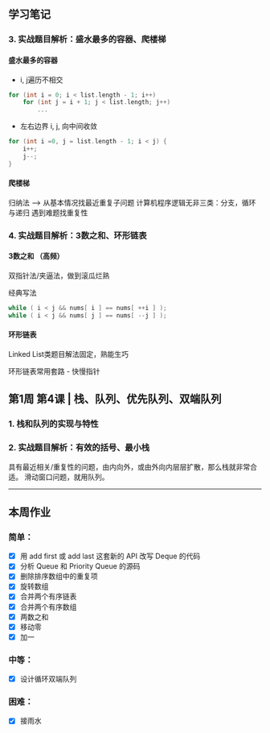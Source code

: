 ## 学习笔记

### 3. 实战题目解析：盛水最多的容器、爬楼梯
#### 盛水最多的容器

* i, j遍历不相交

``` C++
for (int i = 0; i < list.length - 1; i++)
    for (int j = i + 1; j < list.length; j++)
        ...
```

* 左右边界 i, j, 向中间收敛

``` C++
for (int i =0, j = list.length - 1; i < j) {
    i++;
    j--;
}

```

#### 爬楼梯
归纳法 --> 从基本情况找最近重复子问题
计算机程序逻辑无非三类：分支，循环与递归
遇到难题找重复性


### 4. 实战题目解析：3数之和、环形链表

#### 3数之和 （高频）
双指针法/夹逼法，做到滚瓜烂熟

经典写法
``` C++
while ( i < j && nums[ i ] == nums[ ++i ] );
while ( i < j && nums[ j ] == nums[ --j ] );
```

#### 环形链表
Linked List类题目解法固定，熟能生巧

环形链表常用套路 - 快慢指针


## 第1周 第4课 | 栈、队列、优先队列、双端队列
### 1. 栈和队列的实现与特性

### 2. 实战题目解析：有效的括号、最小栈

具有最近相关/重复性的问题，由内向外，或由外向内层层扩散，那么栈就非常合适。
滑动窗口问题，就用队列。






***
## 本周作业

### 简单：

- [x] 用 add first 或 add last 这套新的 API 改写 Deque 的代码
- [x] 分析 Queue 和 Priority Queue 的源码
- [x] 删除排序数组中的重复项
- [x] 旋转数组
- [x] 合并两个有序链表
- [x] 合并两个有序数组
- [x] 两数之和
- [x] 移动零
- [x] 加一

### 中等：

- [x] 设计循环双端队列

### 困难：

- [x] 接雨水

